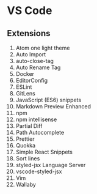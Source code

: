 # VS Code

## Extensions

1. Atom one light theme
1. Auto Import
1. auto-close-tag
1. Auto Rename Tag
1. Docker
1. EditorConfig
1. ESLint
1. GitLens
1. JavaScript (ES6) snippets
1. Markdown Preview Enhanced
1. npm 
1. npm intellisense
1. Partial Diff
1. Path Autocomplete
1. Prettier
1. Quokka
1. Simple React Snippets
1. Sort lines
1. styled-jsx Language Server
1. vscode-styled-jsx
1. Vim
1. Wallaby



